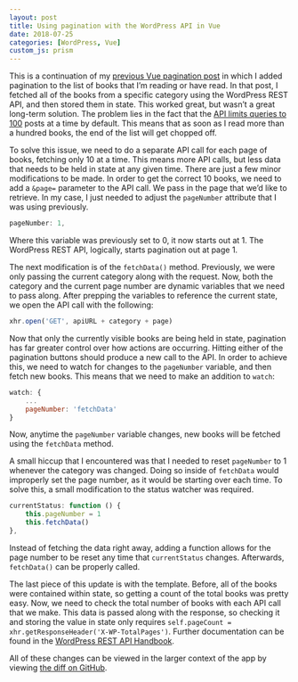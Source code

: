 ```yaml
---
layout: post
title: Using pagination with the WordPress API in Vue
date: 2018-07-25
categories: [WordPress, Vue]
custom_js: prism
---
```

This is a continuation of my [previous Vue pagination post](https://samhermes.com/posts/adding-pagination-in-vue/) in which I added pagination to the list of books that I’m reading or have read. In that post, I fetched all of the books from a specific category using the WordPress REST API, and then stored them in state. This worked great, but wasn’t a great long-term solution. The problem lies in the fact that the [API limits queries to 100](https://developer.wordpress.org/rest-api/using-the-rest-api/pagination/) posts at a time by default. This means that as soon as I read more than a hundred books, the end of the list will get chopped off.

To solve this issue, we need to do a separate API call for each page of books, fetching only 10 at a time. This means more API calls, but less data that needs to be held in state at any given time. There are just a few minor modifications to be made. In order to get the correct 10 books, we need to add a `&page=` parameter to the API call. We pass in the page that we’d like to retrieve. In my case, I just needed to adjust the `pageNumber` attribute that I was using previously.

```js
pageNumber: 1,
```

Where this variable was previously set to 0, it now starts out at 1. The WordPress REST API, logically, starts pagination out at page 1.

The next modification is of the `fetchData()` method. Previously, we were only passing the current category along with the request. Now, both the category and the current page number are dynamic variables that we need to pass along. After prepping the variables to reference the current state, we open the API call with the following:

```js
xhr.open('GET', apiURL + category + page)
```

Now that only the currently visible books are being held in state, pagination has far greater control over how actions are occurring. Hitting either of the pagination buttons should produce a new call to the API. In order to achieve this, we need to watch for changes to the `pageNumber` variable, and then fetch new books. This means that we need to make an addition to `watch`:

```js
watch: {
    ...
    pageNumber: 'fetchData'
}
```

Now, anytime the `pageNumber` variable changes, new books will be fetched using the `fetchData` method.

A small hiccup that I encountered was that I needed to reset `pageNumber` to 1 whenever the category was changed. Doing so inside of `fetchData` would improperly set the page number, as it would be starting over each time. To solve this, a small modification to the status watcher was required.

```js
currentStatus: function () {
    this.pageNumber = 1
    this.fetchData()
},
```

Instead of fetching the data right away, adding a function allows for the page number to be reset any time that `currentStatus` changes. Afterwards, `fetchData()` can be properly called.

The last piece of this update is with the template. Before, all of the books were contained within state, so getting a count of the total books was pretty easy. Now, we need to check the total number of books with each API call that we make. This data is passed along with the response, so checking it and storing the value in state only requires `self.pageCount = xhr.getResponseHeader('X-WP-TotalPages')`. Further documentation can be found in the [WordPress REST API Handbook](https://developer.wordpress.org/rest-api/using-the-rest-api/pagination/).

All of these changes can be viewed in the larger context of the app by viewing [the diff on GitHub](https://github.com/samhermes/samhermes.github.io/commit/f3d0fd783e915a0df69c312b9ef8203f1042c663).
